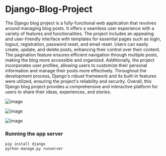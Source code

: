 # Django-Blog-Project
The Django blog project is a fully-functional web application that revolves around managing blog posts. It offers a seamless user experience with a variety of features and functionalities. The project includes an appealing and user-friendly interface with templates for essential pages such as login, logout, registration, password reset, and email reset. Users can easily create, update, and delete posts, enhancing their control over their content. The pagination feature ensures efficient navigation through multiple posts, making the blog more accessible and organized. Additionally, the project incorporates user profiles, allowing users to customize their personal information and manage their posts more effectively. Throughout the development process, Django's robust framework and its built-in features were utilized, ensuring the project's reliability and security. Overall, this Django blog project provides a comprehensive and interactive platform for users to share their ideas, experiences, and stories.

![image](https://github.com/balakrishnasajja/Django-Blog-Project/assets/95561879/8f3b1368-0cd6-411e-b6d4-077ea4c6dc36)


![image](https://github.com/balakrishnasajja/Django-Blog-Project/assets/95561879/4f176cca-3627-47fb-824b-226f7010414a)


![image](https://github.com/balakrishnasajja/Django-Blog-Project/assets/95561879/98255e6d-bede-4ffa-b1ad-319a7d0902db)



### Running the app server

```bash
pip install django
python manage.py runserver
```
